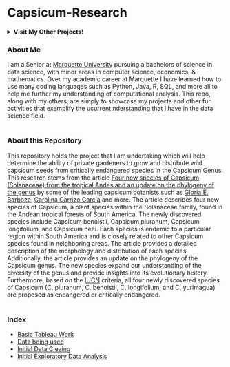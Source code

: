 # Capsicum-Research

<details><summary><strong>Visit My Other Projects!</strong></summary> 
<br>

1. [Mentacare Patient Management System](https://github.com/logan-lauton/Mentcare-Patient-Management-System)
2. [NBA Webscrapes](https://github.com/logan-lauton/nba_webscrape)
3. [NFL Webscrapes](https://github.com/logan-lauton/nfl_webscrape)

</details>

### About Me
I am a Senior at [Marquette University](https://www.marquette.edu/data-science/) pursuing a bachelors of science in data science, with minor areas in computer science, economics, & mathematics. Over my academic career at Marquette I have learned how to use many coding languages such as Python, Java, R, SQL, and more all to help me further my understanding of computational analysis. This repo, along with my others, are simply to showcase my projects and other fun activities that exemplify the ucurrent nderstanding that I have in the data science field.

#

### About this Repository

This repository holds the project that I am undertaking which will help determine the ability of private gardeners to grow and distribute wild capsicum seeds from critically endangered species in the Capsicum Genus. This research stems from the article [Four new species of Capsicum (Solanaceae) from the tropical Andes and an update on the phylogeny of the genus](https://journals.plos.org/plosone/article?id=10.1371/journal.pone.0209792) by some of the leading capsicum botanists such as [Gloria E. Barboza](https://www.researchgate.net/profile/Gloria-Barboza), [Carolina Carrizo García](https://www.researchgate.net/profile/Carolina-Carrizo-Garcia) and more. The article describes four new species of Capsicum, a plant species within the Solanaceae family, found in the Andean tropical forests of South America. The newly discovered species include Capsicum benoistii, Capsicum piuranum, Capsicum longifolium, and Capsicum neei. Each species is endemic to a particular region within South America and is closely related to other Capsicum species found in neighboring areas. The article provides a detailed description of the morphology and distribution of each species. Additionally, the article provides an update on the phylogeny of the Capsicum genus. The new species expand our understanding of the diversity of the genus and provide insights into its evolutionary history. Furthermore, based on the [IUCN](https://www.iucn.org/) criteria, all four newly discovered species of Capsicum (C. piuranum, C. benoistii, C. longifolium, and C. yurimagua) are proposed as endangered or critically endangered.

#

### Index

- [Basic Tableau Work](https://github.com/logan-lauton/Capsicum-Research/blob/main/capbook.twb)
- [Data being used](https://github.com/logan-lauton/Capsicum-Research/blob/main/cap_data_github.csv)
- [Initial Data Cleaing](https://github.com/logan-lauton/Capsicum-Research/blob/main/Capsicum%20Research%20Data%20Cleaning.R)
- [Initial Exploratory Data Analysis](https://github.com/logan-lauton/Capsicum-Research/blob/main/Capsicum%20Research%20Exploratory%20Data%20Analysis.R)

